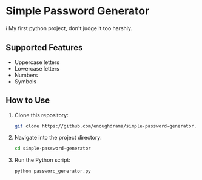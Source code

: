# Simple Password Generator

ℹ️ My first python project, don't judge it too harshly.

## Supported Features
- Uppercase letters
- Lowercase letters
- Numbers
- Symbols

## How to Use
1. Clone this repository:
   ```bash
   git clone https://github.com/enoughdrama/simple-password-generator.git
   ```
2. Navigate into the project directory:
    ```bash
    cd simple-password-generator
    ```
3. Run the Python script:
    ```bash
    python password_generator.py
    ```

    
